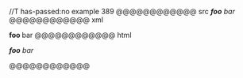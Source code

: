 //T has-passed:no
example 389
@@@@@@@@@@@@ src
***foo** bar*
@@@@@@@@@@@@ xml
<?xml version="1.0" encoding="UTF-8"?>
<!DOCTYPE document SYSTEM "CommonMark.dtd">
<document xmlns="http://commonmark.org/xml/1.0">
  <paragraph>
    <emph>
      <strong>
        <text>foo</text>
      </strong>
      <text> bar</text>
    </emph>
  </paragraph>
</document>
@@@@@@@@@@@@ html
<p><em><strong>foo</strong> bar</em></p>
@@@@@@@@@@@@
